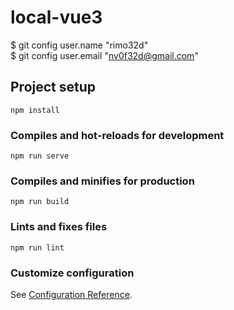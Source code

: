 # local-vue3

$ git config user.name "rimo32d"<br>
$ git config user.email "nv0f32d@gmail.com"

## Project setup
```
npm install
```

### Compiles and hot-reloads for development
```
npm run serve
```

### Compiles and minifies for production
```
npm run build
```

### Lints and fixes files
```
npm run lint
```

### Customize configuration
See [Configuration Reference](https://cli.vuejs.org/config/).
